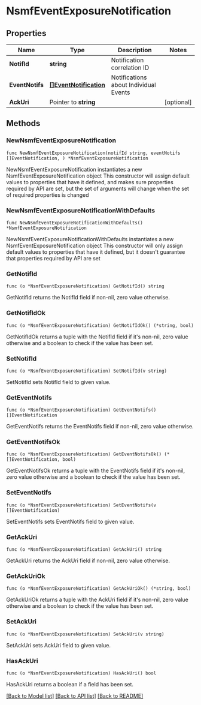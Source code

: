 # NsmfEventExposureNotification

## Properties

Name | Type | Description | Notes
------------ | ------------- | ------------- | -------------
**NotifId** | **string** | Notification correlation ID | 
**EventNotifs** | [**[]EventNotification**](EventNotification.md) | Notifications about Individual Events | 
**AckUri** | Pointer to **string** |  | [optional] 

## Methods

### NewNsmfEventExposureNotification

`func NewNsmfEventExposureNotification(notifId string, eventNotifs []EventNotification, ) *NsmfEventExposureNotification`

NewNsmfEventExposureNotification instantiates a new NsmfEventExposureNotification object
This constructor will assign default values to properties that have it defined,
and makes sure properties required by API are set, but the set of arguments
will change when the set of required properties is changed

### NewNsmfEventExposureNotificationWithDefaults

`func NewNsmfEventExposureNotificationWithDefaults() *NsmfEventExposureNotification`

NewNsmfEventExposureNotificationWithDefaults instantiates a new NsmfEventExposureNotification object
This constructor will only assign default values to properties that have it defined,
but it doesn't guarantee that properties required by API are set

### GetNotifId

`func (o *NsmfEventExposureNotification) GetNotifId() string`

GetNotifId returns the NotifId field if non-nil, zero value otherwise.

### GetNotifIdOk

`func (o *NsmfEventExposureNotification) GetNotifIdOk() (*string, bool)`

GetNotifIdOk returns a tuple with the NotifId field if it's non-nil, zero value otherwise
and a boolean to check if the value has been set.

### SetNotifId

`func (o *NsmfEventExposureNotification) SetNotifId(v string)`

SetNotifId sets NotifId field to given value.


### GetEventNotifs

`func (o *NsmfEventExposureNotification) GetEventNotifs() []EventNotification`

GetEventNotifs returns the EventNotifs field if non-nil, zero value otherwise.

### GetEventNotifsOk

`func (o *NsmfEventExposureNotification) GetEventNotifsOk() (*[]EventNotification, bool)`

GetEventNotifsOk returns a tuple with the EventNotifs field if it's non-nil, zero value otherwise
and a boolean to check if the value has been set.

### SetEventNotifs

`func (o *NsmfEventExposureNotification) SetEventNotifs(v []EventNotification)`

SetEventNotifs sets EventNotifs field to given value.


### GetAckUri

`func (o *NsmfEventExposureNotification) GetAckUri() string`

GetAckUri returns the AckUri field if non-nil, zero value otherwise.

### GetAckUriOk

`func (o *NsmfEventExposureNotification) GetAckUriOk() (*string, bool)`

GetAckUriOk returns a tuple with the AckUri field if it's non-nil, zero value otherwise
and a boolean to check if the value has been set.

### SetAckUri

`func (o *NsmfEventExposureNotification) SetAckUri(v string)`

SetAckUri sets AckUri field to given value.

### HasAckUri

`func (o *NsmfEventExposureNotification) HasAckUri() bool`

HasAckUri returns a boolean if a field has been set.


[[Back to Model list]](../README.md#documentation-for-models) [[Back to API list]](../README.md#documentation-for-api-endpoints) [[Back to README]](../README.md)


